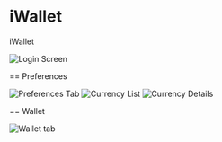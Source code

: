 iWallet
=======

iWallet

![Login Screen](https://raw.github.com/OpenCoin/iWallet/master/github/login.png "")

== Preferences

![Preferences Tab](https://raw.github.com/OpenCoin/iWallet/master/github/preferences_tab.png "")
![Currency List](https://raw.github.com/OpenCoin/iWallet/master/github/currencies.png "")
![Currency Details](https://raw.github.com/OpenCoin/iWallet/master/github/currency_details.png "")

== Wallet

![Wallet tab](https://raw.github.com/OpenCoin/iWallet/master/github/wallet_tab.png "")
